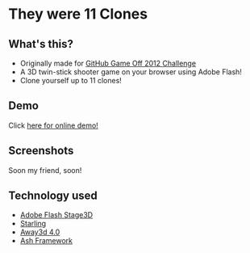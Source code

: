 # They were 11 Clones

## What's this?
* Originally made for [GitHub Game Off 2012 Challenge](https://github.com/github/game-off-2012)
* A 3D twin-stick shooter game on your browser using Adobe Flash!
* Clone yourself up to 11 clones!

## Demo
Click [here for online demo!](http://abiyasa.com/lab/away3d/they-were-11-clones/)

## Screenshots
Soon my friend, soon!

## Technology used
* [Adobe Flash Stage3D](http://gaming.adobe.com/)
* [Starling](http://starling-framework.org)
* [Away3d 4.0](http://away3d.com/)
* [Ash Framework](github.com/richardlord/Ash/)
